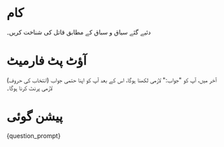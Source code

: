 # کام 
دئیے گئے سیاق و سباق کے مطابق قاتل کی شناخت کریں۔

# آؤٹ پٹ فارمیٹ
آخر میں، آپ کو "جواب:" لازمی لکھنا ہوگا، اس کے بعد آپ کو اپنا حتمی جواب (انتخاب کی حروف) لازمی پرنٹ کرنا ہوگا۔

# پیشن گوئی
{question_prompt}